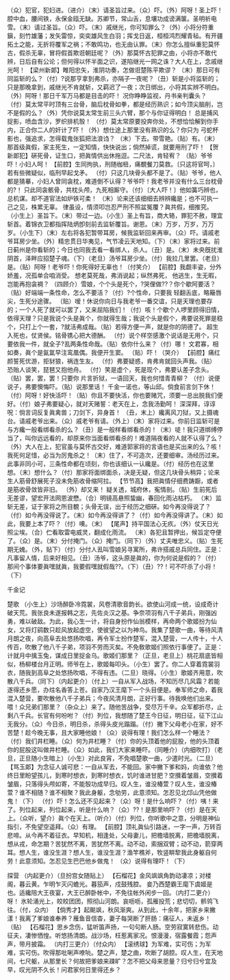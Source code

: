 <!-- { "loadSidebar": true } -->
（众）犯官，犯妇进。（进介）（末）请圣旨过来。（众）吓。（外）阿呀！圣上吓！腔中血，腰间铁，永保金瓯无缺。苏卿节，常山舌，息壤功成谤满箧。圣明祈电雪。（末）请过圣旨。（众）吓。（末）戚继光，你可知罪么？（外）小将分符重鎭，刻竹雄藩；发矢雷惊，奕奕雄风生白羽；挥戈日返，桓桓鸿烈耀青毡。有开疆拓土之能，无折将覆军之祸；不敢鸣功，也无由认罪。（末）你怎么擅纵重犯莫怀古，假杀无辜，冒将假首欺诳朝廷呢？（外）那莫怀古犯罪之由，小将亦不敢代辨，日后自有公论；但何得以怀半面之识，遂陷继光一网之诛？大人在上，念戚继光呵！ 
【梁州新郞】睢阳忠矢，淮阴功奏，怎做诳楚陈平欺谬？
（末）那日可有同监斩的么？（付）?说那亨拿到弗杀，亦隔子一夜呢？（丑）斩是小将监斩的；只是那晚拿到，戚继光不肯就斩，又羁迟了一夜；次日绑出，小将其实辨不明白。（外）阿呀！那日千军万马都是目击的吓！
况你睁睁监视，丹书亲判囊头？
（付）莫太常平时顶有三台骨，脑后枕骨如拳，都是经历熟识；如今顶尖脑削，岂不是假的么？（外）凭你说莫太常生前三头六臂，那个与你证得明白！
总是捕风捉影，喷血含沙，罗织排机彀！
（付）莫太常原要投奔你处，不想恰恰解到你手内，正合你二人的奸计了吓！（外）想仕途上那里没有熟识的么？你只为
弓蛇杯影也，强追求，怎得载鬼张狐把法浪诌？
（末）下去。带雪艳。（贴）有。（末）那首级眞假，家主死生，一定知情，快快说出；倘然掉谎，就要用刑了吓！
【贺新郞犯】硏死骨，证生口，把眞情供出休拖逗。二尺法，肯轻宥？
（贴）爷爷吓！小妇人呵！
【前腔】生同拘执，刑随枷杻，痛覩餐刀莫救。〔只这将官呵，〕若有些微疑似，临刑早起戈矛。
（付）只这几块骨头都不是了。（贴）爷爷，他人都是猜摹，小妇人曾同衾枕，难道倒不认得？爷爷吓！我老爷并没有什么三台枕骨的?！
只此同衾骸骨，共枕头颅，九死相厮守。（付）〔大人吓！〕他如簧巧辨也，总机谋。却不道官法如炉铁可柔！
（末）论来还该细细去辨辨纔是；也不可执一己之见，株累无辜。
律虽设，情须叩岂忍严刑不照盆冤覆？眞共假，细推究。
（小生上）圣旨下。（末）带过一边。（小生）圣上有旨，商大辂，罪犯不赦，理宜斩首。着锦衣卫都指挥陆炳卽刻前去监斩覆旨。谢恩。（末）万岁，万岁，万万岁。（小生下）（末）左右将各犯暂带耳房，候我监斩回来再审。（众）吓。请戚老爷耳房少坐。（外）精忠贯日华夷见，气节凌云天地知。（下）（末）家将过来。前日蓟州是你看斩的；今日也同我去看一看绑人，杀人。（丑）是。（末）未央旣扰淮阴首，泽畔应招楚子魂。（下）（老旦）汤爷耳房少坐。（付）我拉几里罢。（老旦）是。（贴）阿呀！老爷吓！你死得好无辜也！（付笑介）
【前腔】我觑丰姿，分外娇羞，况孤单合咱消受。
想老莫死哉，弗消说起；纵然弗死，
他逃生，生无暇，岂能再抱衾裯？
（四顾介）雪娘，个个头是死个，?哭俚做??？你个歇阿要活？（贴）好端端一条性命，怎么不要活？（付）?个性命，只要我
轻翻舌底，略簸唇尖，生死分途骤。
（贴）嗳！休说你向日与我老爷一番交谊，只是天理也要存的；一个人死了就可以罢了，又来屈陷我们！（付）咳！个歇个人啰里顾得旧情，依得天理？只是我说个头是眞个，你就得生哉；我说个头是假个，弗要说死罪是稳个，只打上个一套，?就活弗成哉。（贴）若得方便一声，就是你的阴德了。
超生入死也，仗贤侯。铭骨镌心把大德酬。
（付）说个样空感激个说话是无用个，只要依我一件，就全子?厾两条性命哉。（贴）依你什么来？（付）哪！
文君寡，相如奏，眞个是氤氲早注鸾凰偶。我便开生窦。
（贴）吓！（哭介）
【前腔】痛红颜誓死优游，拒豺狼，祸连生友。
（付）弗要疑惑，肯弗肯就回头声我。（贴）
恐贻人谈笑，琵琶又抱他舟。
（付）笑是虚个，死是现个，弗要认差子念头。（贴）罢，罢，罢！只要你
片言折狱，一语回天，我也何惜青青柳？
（付）说便说子，弗要懊悔吓。（贴）说那里话！
千金一诺也，等山邱。倘食前言剑下休！
（付）阿呀！好快活吓！（贴）你且不要快活，你也要赌咒，须要一总出脱我们便好。（付）娘子弗要疑心，就对天赌誓：老天在上，念我汤勤呵！
深深拜，谆谆呪：倘言词反复眞禽兽；刀剑下，异身首！
（丑，末上）纔离风刀狱，又上摄魂台。请戚老爷出来。（众）戚老爷有请。（外上）（末）家将过来。你前日监斩可是与方纔一般看绑看杀的么？（丑）是一般样看绑看杀的！（末）唗！我只道绑缚停当了，叫你远远看的，却原来你当面看绑看杀的！难道隔夜看的人就不认得了么？（外）大人在上，犯官虽与莫怀古交好，难道郭家将的言语也是买出来的么？咳！我死何足惜，必当为厉鬼杀之！（末）住了，不可造次，还要细审。汤经历过来。此事非同小可，三条性命都在顷刻，你也该细认一认纔是。（付）经历也在这里想。（末）想什么？（付）那家将面绑面杀，决是无疑，但这几块骨头稍异；论来生人筋骨舒展死子没未免筋收骨缩阿拉。
【节节高】我把眞情仔细费踌蹰，或者是筋收骨敛皆非旧。
（外）却又来！
疑关透，城府休，寃情剖。（贴）生前死后无差谬，望宏开法网恩波懋。（合）明镜高悬照蛰幽，春回化雨沾枯朽。
（末）监斩无差，证于家将之所目覩；头骨无误，出于经历之细硏。如今再没得说了？（付）如今再没得说了。（末）如今再没得讲了？（付）如今再没得讲了。（末）如此，我要上本了吓？（付）噢。（末）
【尾声】持平国法心无疚。（外）仗天日光照尘埃。（合）伫看取雷电威灵，翻成化雨流。
（末）各犯且暂押出，候旨定夺便了。（众）是。（末）分付掩门。（众）掩门。（同下）（外）丈夫唯忠义。（贴）生死期无媿。（外，贴下）（付）分付人厾叫雪娘另寻寓所，弗许搭戚总兵同住。正是：凡事留人情，后来好相见。（丑）汤爷，这头原是眞的，你为何说是假的？（付）那间个事体要眞嘿就眞，我要假嘿就假哉??。（下）（丑）??！可不吓杀了小将！（下）
 
千金记
 
楚歌
（小生上）沙场醉卧冷霓裳，风卷清歌音韵长。欲使山河成一统，设成奇计破天荒。我张良未遂报韩之志，先佐炎汉之基。争奈项羽有八千子弟兵，刚强凶勇，难以破敌。为此，我心生一计，将自身扮作仙翁模样，再命两个歌姬扮为仙女，又将灯鹞数只趁风放起虚空，使彼望之以为神鸟。我集了楚歌一曲，等待风清月朗之夜，向高阜去处悠扬吹唱，再令军士扮作楚军，混入楚营，一人传十，十人传百，吹散了他八千子弟，项羽不劳而灭矣。不免敎歌姬们照依行事便了。正是：计就月中擒玉兔，谋成日里捉金乌。歌姬们那里？（正旦，老旦上）桃花扇底皆相似，杨柳楼台月正明。师爷在上，歌姬每叩头。（小生）罢了。你二人穿着霓裳羽衣，随我到高阜之处悠扬吹唱，不得有违。（二旦）晓得。（小生）歌姬齐用意，吹散八千兵。（同下）（内起更介）（付上）一自从军入战场，不知历尽几风霜？若能遂得还乡愿，办炷名香答上苍。自家乃汉王麾下一个头目便是。奉军师之命，着我混入楚营，要吹散他八千子弟兵；今夜风清月朗，正好行事。待我唤他们出来。喂！众兄弟们那里？（杂众上）来了。随他苦战争，受尽万千辛。众军都折尽，止剩八千兵。长官有何吩咐？（付）列位，我想随了楚王今日征，明日征，征下江山无我分。（众）今日杀，明日杀，杀得头皮光蹋蹋。（付）撇下父母老小在家，好不苦楚！趁今晚无事，且大家睡他娘！（众）说得有理！我们怎么样一个睡法？（付）我们井栏睡。（众）何为井栏睡？（付）你的头顶着他的屁股，他的头顶着你的屁股这叫做井栏睡。（众）如此，我们大家来睡吓。（同睡介）（内细吹打）（老旦，正旦随小生暗上）（小生）对此良宵，不免唱楚歌一曲，少遣时光。（二旦）
【骂玉郞】为念征人诚可悲：一自从军去，不能回。家中撇下爹和妈，向谁依？他终日里盼望孩儿，到寒时想衣，到寒时想衣，饥时谁进甘肥？空攅着皱眉，空攅着皱眉，只落得头颅如寄，不能彀功成早归。叹人生，谁没椿萱？叹人生，谁没椿萱？谁不相随？谁不相聚？我此身躯，念劬劳，此意须知。怎忍见北邙山凭他做鬼！（下）
（付）吓！怎么还不见起来？（众）呀！是什么响吓？（付）咦！来了。列位起来，列位起来，听是什么响？（众）??！是那里响吓？（付）是在天上。（众听，望介）眞个在天上。（听介）（付）列位，你听歌中之意，分明是神仙指引，不免望空遥拜。（众）有理。
【前腔】顶礼眞仙引路迷，一字一声，万转百悲啼。从今再不着征衣。早知机，相逢处，父母妻儿，把檐墙脱离，把檐墙脱离，想从戎，命怎期？苦犹然不离，苦犹然不离。动不动，索捆双臂；动不动，箭穿两耳。想人生，谁没生涯？想人生，谁没生涯？渔竿樵斧，牧竖畊犂我此身躯自何劳！此意须知。怎忍见生巴巴他乡做鬼！
（众）说得有理吓！（下）
 
探营
（内起更介）（旦扮宫女随贴上）
【石榴花】金风飒飒角韵动凄凉；对楼阁，暮云黄。乍明乍灭闪蟾光。暮笳声，戍鼓残腔。
妾乃西楚霸王麾下虞姬是也。适纔陪大王夜宴，大王已醉卧帐中，不免往帐外闲步一回。（内打二更介）呀！
氷轮涌光上，皎皎团团，照彻山河朗。哀呖呖，孤雁投荒；悲切切，鹡鸰飞往。（付，众内）
【倘秀才】起颷飒，秋风渐爽。从到此，十余年，把家乡来撇漾！我离了爹娘谁奉养？雁鱼音信杳，妻子每哭断了肝肠：痛征人，未返乡！（贴）
【石榴花】思乡念伤，猛听笛声扬，一句句断人肠。空劳寂寞转悲伤。动征夫，凄惨恓惶。听悠扬清朗。战沙场，枉惹离家况。恨漫漫，宿露餐霞；怨声声，带月披霜。
（内打三更介）（付众内）
【滚绣球】为军难，实可伤；为军难，实可伤。吹得那吡唎声嘹喨。楚之声，楚之曲，吹断了胡腔。叹人生，在天地间，七尺躯，从那里长？何故把爹娘来疎旷？怎不把父母来思量？归兮归兮宜及早，叹光阴不久长！问君家何日里得还乡？
